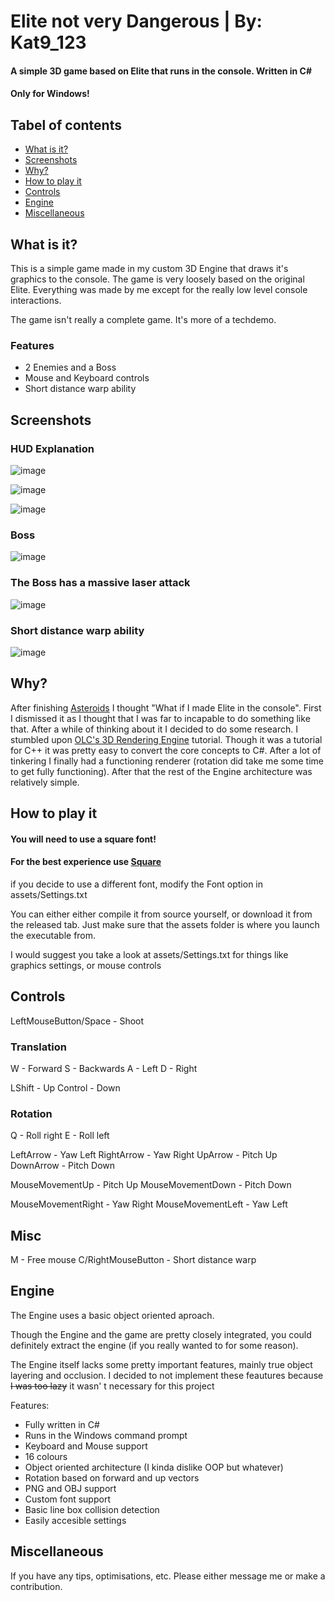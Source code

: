 # Elite not very Dangerous | By: Kat9_123
#### A simple 3D game based on Elite that runs in the console. Written in C#
#### Only for Windows!
## Tabel of contents
- [What is it?](#how-to-play-it)
- [Screenshots](#screenshots)
- [Why?](#why)
- [How to play it](#how-to-play-it)
- [Controls](#controls)
- [Engine](#engine)
- [Miscellaneous](#miscellaneous)


## What is it?
This is a simple game made in my custom 3D Engine that draws it's graphics to the console.
The game is very loosely based on the original Elite. 
Everything was made by me except for the really low level console interactions.

The game isn't really a complete game. It's more of a techdemo.

### Features
- 2 Enemies and a Boss
- Mouse and Keyboard controls
- Short distance warp ability




## Screenshots
### HUD Explanation
![image](https://github.com/Kat9-123/Elite/blob/master/screenshots/HUD.png)

![image](https://github.com/Kat9-123/Elite/blob/master/screenshots/Enemy.png)

![image](https://github.com/Kat9-123/Elite/blob/master/screenshots/Planets.png)

### Boss
![image](https://github.com/Kat9-123/Elite/blob/master/screenshots/Boss.png)

### The Boss has a massive laser attack
![image](https://github.com/Kat9-123/Elite/blob/master/screenshots/BossLaser.png)

### Short distance warp ability
![image](https://github.com/Kat9-123/Elite/blob/master/screenshots/Warp.png)

## Why?
After finishing <a href="https://github.com/Kat9-123/Asteroids">Asteroids</a> 
I thought "What if I made Elite in the console". First I dismissed it as I thought
that I was far to incapable to do something like that. After a while of thinking about it I decided
to do some research. I stumbled upon 
<a href="https://www.youtube.com/watch?v=ih20l3pJoeU">OLC's 3D Rendering Engine</a> tutorial. Though
it was a tutorial for C++ it was pretty easy to convert the core concepts to C#. After a lot of 
tinkering I finally had a functioning renderer (rotation did take me some time to get fully functioning).
After that the rest of the Engine architecture was relatively simple.



## How to play it

#### You will need to use a square font!
#### For the best experience use <a href="https://strlen.com/square/">Square</a>
if you decide to use a different font, modify the Font option in assets/Settings.txt


You can either either compile it from source yourself, or download it from the released tab.
Just make sure that the assets folder is where you launch the executable from.

I would suggest you take a look at assets/Settings.txt for things like graphics settings,
or mouse controls



## Controls
LeftMouseButton/Space - Shoot


### Translation
W - Forward
S - Backwards
A - Left
D - Right

LShift - Up
Control - Down



### Rotation
Q - Roll right
E - Roll left


LeftArrow - Yaw Left
RightArrow - Yaw Right
UpArrow - Pitch Up
DownArrow - Pitch Down


MouseMovementUp - Pitch Up
MouseMovementDown - Pitch Down

MouseMovementRight - Yaw Right
MouseMovementLeft - Yaw Left

## Misc
M - Free mouse
C/RightMouseButton - Short distance warp



## Engine
The Engine uses a basic object oriented aproach.

Though the Engine and the game are pretty closely integrated, you could definitely extract the engine
(if you really wanted to for some reason). 

The Engine itself lacks some pretty important features,
mainly true object layering and occlusion. I decided to not implement these feautures because
<s>I was too lazy</s> it wasn' t necessary for this project

Features:
- Fully written in C#
- Runs in the Windows command prompt
- Keyboard and Mouse support
- 16 colours
- Object oriented architecture (I kinda dislike OOP but whatever)
- Rotation based on forward and up vectors
- PNG and OBJ support
- Custom font support
- Basic line box collision detection
- Easily accesible settings





## Miscellaneous
If you have any tips, optimisations, etc. Please either message me or make a contribution.
